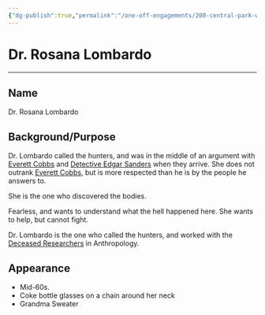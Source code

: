 ```yaml
---
{"dg-publish":true,"permalink":"/one-off-engagements/200-central-park-west/bystanders/dr-rosana-lombardo/","tags":["200CentralParkWest","bystander","one-off"],"created":"2024-08-21T17:13:02.000-04:00","updated":"2025-02-19T08:28:42.822-05:00"}
---
```


# Dr. Rosana Lombardo
---
## Name

Dr. Rosana Lombardo

## Background/Purpose

Dr. Lombardo called the hunters, and was in the middle of an argument with [Everett Cobbs](Everett%20Cobbs.md) and [Detective Edgar Sanders](Detective%20Edgar%20Sanders.md) when they arrive. She does not outrank [Everett Cobbs](Everett%20Cobbs.md), but is more respected than he is by the people he answers to.

She is the one who discovered the bodies. 

Fearless, and wants to understand what the hell happened here. She wants to help, but cannot fight.

Dr. Lombardo is the one who called the hunters, and worked with the [Deceased Researchers](Deceased%20Researchers.md) in Anthropology. 


## Appearance
- Mid-60s.
- Coke bottle glasses on a chain around her neck
- Grandma Sweater







